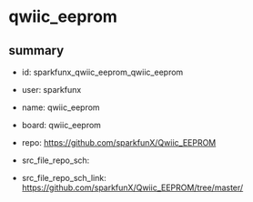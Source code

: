 # qwiic_eeprom
 
## summary 
* id: sparkfunx_qwiic_eeprom_qwiic_eeprom
* user: sparkfunx
* name: qwiic_eeprom
* board: qwiic_eeprom
* repo: https://github.com/sparkfunX/Qwiic_EEPROM



* src_file_repo_sch: 
* src_file_repo_sch_link: https://github.com/sparkfunX/Qwiic_EEPROM/tree/master/




